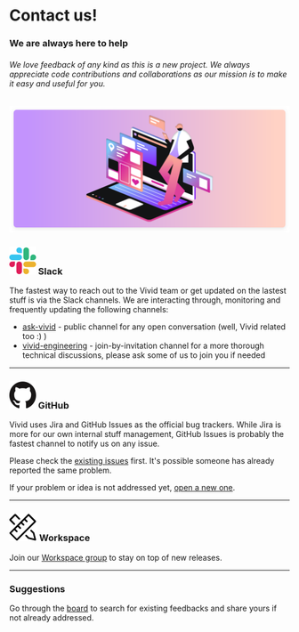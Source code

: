 # Contact us!

### We are always here to help

###### We love feedback of any kind as this is a new project. We always appreciate code contributions and collaborations as our mission is to make it easy and useful for you.

![Contact Us](assets/images/contact-us.svg)

### ![Logo Slack](assets/images/logo-slack.svg) Slack

The fastest way to reach out to the Vivid team or get updated on the lastest stuff is via the Slack channels.
We are interacting through, monitoring and frequently updating the following channels:
* [ask-vivid](https://vonage.slack.com/archives/C013F0YKH99) - public channel for any open conversation (well, Vivid related too :) )
* [vivid-engineering](https://vonage.slack.com/archives/GVC6M0QF2) - join-by-invitation channel for a more thorough technical discussions, please ask some of us to join you if needed

---

### ![Logo GitHub](assets/images/logo-github.svg) GitHub

Vivid uses Jira and GitHub Issues as the official bug trackers. While Jira is more for our own internal stuff management, GitHub Issues is probably the fastest channel to notify us on any issue. 

Please check the [existing issues](https://github.com/Vonage/vivid/issues) first.
It's possible someone has already reported the same problem.

If your problem or idea is not addressed yet, [open a new one](https://github.com/Vonage/vivid/issues/new).

---

### ![Logo Workspace](assets/images/logo-workspace.svg) Workspace

Join our [Workspace group](https://vonage.workplace.com/groups/532641777422792) to stay on top of new releases.

---

### Suggestions

Go through the [board](https://github.com/Vonage/vivid/projects/1) to search for existing feedbacks and share yours if not already addressed.
